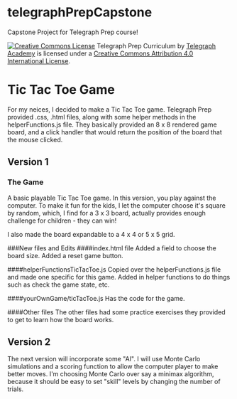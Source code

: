 # telegraphPrepCapstone
Capstone Project for Telegraph Prep course!


[<img alt="Creative Commons License" style="border-width:0" src="https://i.creativecommons.org/l/by/4.0/88x31.png" />](http://creativecommons.org/licenses/by/4.0/)<span xmlns:dct="http://purl.org/dc/terms/" property="dct:title">
Telegraph Prep Curriculum by [Telegraph Academy](http://www.telegraphacademy.com/prep/) is licensed under a [Creative Commons Attribution 4.0 International License](http://creativecommons.org/licenses/by/4.0/).

# Tic Tac Toe Game

For my neices, I decided to make a Tic Tac Toe game.
Telegraph Prep provided .css, .html files, along with some helper methods in the helperFunctions.js file.
They basically provided an 8 x 8 rendered game board, and a click handler that would return the position of the board that the mouse clicked.

## Version 1
### The Game
A basic playable Tic Tac Toe game. 
In this version, you play against the computer. 
To make it fun for the kids, I let the computer choose it's square by random, which, I find for a 3 x 3 board, actually provides enough challenge for children - they can win!

I also made the board expandable to a 4 x 4 or 5 x 5 grid. 

###New files and Edits
####index.html file 
Added a field to choose the board size.
Added a reset game button.

####helperFunctionsTicTacToe.js	
Copied over the helperFunctions.js file and made one specific for this game.
Added in helper functions to do things such as check the game state, etc.

####yourOwnGame/ticTacToe.js
Has the code for the game.

####Other files
The other files had some practice exercises they provided to get to learn how the board works.

## Version 2
The next version will incorporate some "AI". I will use Monte Carlo simulations and a scoring function to allow the computer player to make better moves. I'm choosing Monte Carlo over say a minimax algorithm, because it should be easy to set "skill" levels by changing the number of trials.




